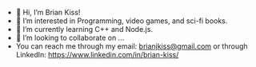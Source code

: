 - 👋 Hi, I’m Brian Kiss!
- 👀 I’m interested in Programming, video games, and sci-fi books.
- 🌱 I’m currently learning C++ and Node.js.
- 💞️ I’m looking to collaborate on ...
- You can reach me through my email: brianjkiss@gmail.com
or through LinkedIn: https://www.linkedin.com/in/brian-kiss/

<!---
Dexter1946/Dexter1946 is a ✨ special ✨ repository because its `README.md` (this file) appears on your GitHub profile.
You can click the Preview link to take a look at your changes.
--->
